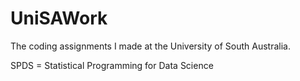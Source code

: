 # UniSAWork
The coding assignments I made at the University of South Australia.

SPDS = Statistical Programming for Data Science

